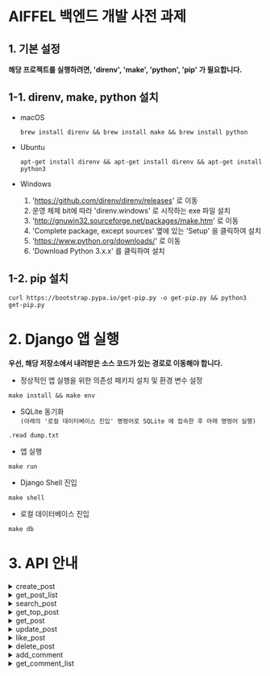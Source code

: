 # AIFFEL 백엔드 개발 사전 과제

## 1. 기본 설정

**해당 프로젝트를 실행하려면, 'direnv', 'make', 'python', 'pip' 가 필요합니다.**

## 1-1. direnv, make, python 설치

- macOS
    ```
    brew install direnv && brew install make && brew install python
    ```

- Ubuntu
    ```
    apt-get install direnv && apt-get install direnv && apt-get install python3
    ```

- Windows
    1. 'https://github.com/direnv/direnv/releases' 로 이동
    2. 운영 체제 bit에 따라 'direnv.windows' 로 시작하는 exe 파일 설치
    3. 'http://gnuwin32.sourceforge.net/packages/make.htm' 로 이동
    4. 'Complete package, except sources' 옆에 있는 'Setup' 을 클릭하여 설치
    5. 'https://www.python.org/downloads/' 로 이동
    6. 'Download Python 3.x.x' 를 클릭하여 설치

## 1-2. pip 설치

```
curl https://bootstrap.pypa.io/get-pip.py -o get-pip.py && python3 get-pip.py
```

# 2. Django 앱 실행

**우선, 해당 저장소에서 내려받은 소스 코드가 있는 경로로 이동해야 합니다.**

- 정상적인 앱 실행을 위한 의존성 패키지 설치 및 환경 변수 설정

```
make install && make env
```

- SQLite 동기화  
  `(아래의 '로컬 데이터베이스 진입' 명령어로 SQLite 에 접속한 후 아래 명령어 실행)`

```
.read dump.txt
```

- 앱 실행

```
make run
```

- Django Shell 진입

```
make shell
```

- 로컬 데이터베이스 진입

```
make db
```

# 3. API 안내

<details><summary>create_post</summary>

```
질문(게시글) 생성 요청을 받아, 처리하는 엔드포인트입니다.
```

- URL(endpoint)

```
/service/post/create/
```

- Method

```
POST
```

- URL Params

```
None
```

- Request Header

```
Authorization: <token from signin response>
```

- Sample Call

```
curl  -XGET "http://localhost:8000/service/post/create/" \
      -X "POST" \
      -H "Authorization: eyJ0eXAiOiJKV1QiLCJhbGciOiJIUzI1NiJ9.eyJ1c2VyX2lkIjoxfQ.7LCrddETrRL6H7JcXYigQORpm5559EJOmPknKwrILF4" \
      -d "{ \
          \"title\" : \"curl 요청으로 생성된 게시글입니다.\", \
          \"content\" : \"curl 요청으로 생성된 게시글의 본문 내용입니다.\" \
      }"
```

- Success Response

```
code = 201
body = {"message": "successfully created post."}
```

- Error Response

```
> case 1

code = 400
body = {"message": "this method is not allowed."}

> case 2

code = 401
body = {"message": "token is not valid."}

> case 3

code = 400
body = {"message": "there is problem with the request body."}

> case 4

code = 400
body = {"message": "'title' is not provided."}

> case 5

code = 400
body = {"message": "'content' is not provided."}
```

</details>

<details><summary>get_post_list</summary>

```
질문(게시글) 목록 확인 요청을 받아, 처리하는 엔드포인트입니다.
```

- URL(endpoint)

```
/service/posts/
```

- Method

```
GET
```

- URL Params

```
None
```

- Request Header

```
None
```

- Sample Call

```
echo "$(curl -XGET "http://localhost:8000/service/posts/")"
```

- Success Response

```
code = 200
body = {
  "posts": [
    {
      "id": <게시글 pk>,
      "title": <게시글 제목>,
      "created_at": <게시글 작성일>,
      "author_id": <작성자 pk>,
      "author_nickname": <작성자 닉네임>,
      "likes": <좋아요 수>,
      "comments": <댓글 수>
    },
    ...
  ]
}
```

- Error Response

```
> case 1

code = 400
body = {"message": "this method is not allowed."}
```

</details>

<details><summary>search_post</summary>

```
질문(게시글) 검색 요청을 받아, 처리하는 엔드포인트입니다.
```

- URL(endpoint)

```
/service/post/search/
```

- Method

```
POST
```

- URL Params

```
None
```

- Request Header

```
None
```

- Sample Call

```
echo "$(curl  -XGET "http://localhost:8000/service/post/search/" \
      -X "POST" \
      -d "{ \
          \"type\" : \"title\", \
          \"keyword\" : \"curl 요청\" \
      }"
)"
```

- Success Response

```
code = 200
body = {
  "posts": [
    {
      "id": <게시글 pk>,
      "title": <게시글 제목>,
      "created_at": <게시글 작성일>,
      "author_id": <작성자 pk>,
      "author_nickname": <작성자 닉네임>,
      "likes": <좋아요 수>,
      "comments": <댓글 수>
    },
    ...
  ]
}
```

- Error Response

```
> case 1

code = 400
body = {"message": "this method is not allowed."}

> case 2

code = 400
body = {"message": "there is problem with the request body."}

> case 3

code = 400
body = {"message": "'type' is not provided."}

> case 4

code = 400
body = {"message": "'keyword' is not provided."}

> case 5

code = 400
body = {"message": "this search type is not supported."}
```

</details>

<details><summary>get_top_post</summary>

```
이번 달(조회 시점 기준) 의 최고 인기 질문(게시글) 에 대한 요청을 받아, 처리하는 엔드포인트입니다.
```

- URL(endpoint)

```
/service/post/top/
```

- Method

```
GET
```

- URL Params

```
None
```

- Request Header

```
None
```

- Sample Call

```
echo "$(curl  -XGET "http://localhost:8000/service/post/top/")"
```

- Success Response

```
code = 200
body = {
  "post": {
    "id": <게시글 pk>,
    "title": <게시글 제목>,
    "created_at": <게시글 작성일>,
    "updated_at": <게시글 수정일>,
    "author_id": <작성자 pk>,
    "author_nickname": <작성자 닉네임>,
    "likes": <좋아요 수>,
    "comments": <댓글 수>,
    "month": <집계 기준 달>
  }
}
```

- Error Response

```
> case 1

code = 400
body = {"message": "this method is not allowed."}
```

</details>


<details><summary>get_post</summary>

```
질문(게시글) 확인 요청을 받아, 처리하는 엔드포인트입니다.
```

- URL(endpoint)

```
/service/post/:post_id
```

- Method

```
GET
```

- URL Params

```
> required

post_id=[integer]
```

- Request Header

```
None
```

- Sample Call

```
echo "$(curl -XGET "http://localhost:8000/service/post/1")"
```

- Success Response

```
code = 200
body = {
  "post": {
    "id": <게시글 pk>,
    "title": <게시글 제목>,
    "content": <게시글 내용>,
    "created_at": <게시글 작성일>,
    "updated_at": <게시글 수정일>,
    "author_id": <작성자 pk>,
    "author_nickname": <작성자 닉네임>,
    "likes": <좋아요 수>
  }
}
```

- Error Response

```
> case 1

code = 400
body = {"message": "this method is not allowed."}

> case 2

code = 404
body = {"message": "post does not exist."}
```

</details>

<details><summary>update_post</summary>

```
질문(게시글) 수정 요청을 받아, 처리하는 엔드포인트입니다.
```

- URL(endpoint)

```
/service/post/update/
```

- Method

```
POST
```

- URL Params

```
None
```

- Request Header

```
Authorization: <token from signin response>
```

- Sample Call

```
curl  -XGET "http://localhost:8000/service/post/update/" \
      -X "POST" \
      -H "Authorization: eyJ0eXAiOiJKV1QiLCJhbGciOiJIUzI1NiJ9.eyJ1c2VyX2lkIjoxfQ.7LCrddETrRL6H7JcXYigQORpm5559EJOmPknKwrILF4" \
      -d "{ \
          \"id\" : 7, \
          \"title\" : \"curl 요청으로 수정된 게시글입니다.\", \
          \"content\" : \"curl 요청으로 수정된 게시글의 본문 내용입니다.\" \
      }"
```

- Success Response

```
code = 200
body = {"message": "successfully updated post."}
```

- Error Response

```
> case 1

code = 400
body = {"message": "this method is not allowed."}

> case 2

code = 401
body = {"message": "token is not valid."}

> case 3

code = 400
body = {"message": "there is problem with the request body."}

> case 4

code = 400
body = {"message": "'id' is not provided."}

> case 5

code = 400
body = {"message": "'title' is not provided."}

> case 6

code = 400
body = {"message": "'content' is not provided."}

> case 7

code = 403
body = {"message": "this user can not update this post."}
```

</details>

<details><summary>like_post</summary>

```
질문(게시글) 에 대한 좋아요 표시 요청을 받아, 처리하는 엔드포인트입니다.
```

- URL(endpoint)

```
/service/post/like/:post_id
```

- Method

```
PUT
```

- URL Params

```
> required

post_id=[integer]
```

- Request Header

```
Authorization: <token from signin response>
```

- Sample Call

```
curl  -XGET "http://localhost:8000/service/post/like/1" \
      -X "PUT" \
      -H "Authorization: eyJ0eXAiOiJKV1QiLCJhbGciOiJIUzI1NiJ9.eyJ1c2VyX2lkIjoxfQ.7LCrddETrRL6H7JcXYigQORpm5559EJOmPknKwrILF4"
```

- Success Response

```
code = 200
body = {"message": "liked the post."} or {"message": "unliked the post."}
```

- Error Response

```
> case 1

code = 400
body = {"message": "this method is not allowed."}

> case 2

code = 401
body = {"message": "token is not valid."}

> case 3

code = 404
body = {"message": "post does not exist."}
```

</details>

<details><summary>delete_post</summary>

```
질문(게시글) 삭제 요청을 받아, 처리하는 엔드포인트입니다.
```

- URL(endpoint)

```
/service/post/delete/:post_id
```

- Method

```
DELETE
```

- URL Params

```
> required

post_id=[integer]
```

- Request Header

```
Authorization: <token from signin response>
```

- Sample Call

```
curl  -XGET "http://localhost:8000/service/post/delete/7" \
      -X "DELETE" \
      -H "Authorization: eyJ0eXAiOiJKV1QiLCJhbGciOiJIUzI1NiJ9.eyJ1c2VyX2lkIjoxfQ.7LCrddETrRL6H7JcXYigQORpm5559EJOmPknKwrILF4"
```

- Success Response

```
code = 200
body = {"message": "successfully deleted post."}
```

- Error Response

```
> case 1

code = 400
body = {"message": "this method is not allowed."}

> case 2

code = 401
body = {"message": "token is not valid."}

> case 3

code = 400
body = {"message": "this user can not delete this post."}
```

</details>

<details><summary>add_comment</summary>

```
질문(게시글) 에 대한 댓글 생성 요청을 받아, 처리하는 엔드포인트입니다.
```

- URL(endpoint)

```
/service/comment/add/
```

- Method

```
POST
```

- URL Params

```
None
```

- Request Header

```
Authorization: <token from signin response>
```

- Sample Call

```
curl  -XGET "http://localhost:8000/service/comment/add/" \
      -X "POST" \
      -H "Authorization: eyJ0eXAiOiJKV1QiLCJhbGciOiJIUzI1NiJ9.eyJ1c2VyX2lkIjoxfQ.7LCrddETrRL6H7JcXYigQORpm5559EJOmPknKwrILF4" \
      -d "{ \
          \"post_id\" : 2, \
          \"content\" : \"curl 요청으로 생성된 댓글 내용입니다.\" \
      }"
```

- Success Response

```
code = 200
body = {"message": "successfully added comment."}
```

- Error Response

```
> case 1

code = 400
body = {"message": "this method is not allowed."}

> case 2

code = 401
body = {"message": "token is not valid."}

> case 3

code = 400
body = {"message": "there is problem with the request body."}

> case 4

code = 400
body = {"message": "'post_id' is not provided."}

> case 5

code = 400
body = {"message": "'content' is not provided."}

> case 6

code = 404
body = {"message": "post does not exist."}
```

</details>

<details><summary>get_comment_list</summary>

```
질문(게시글) 에 대한 댓글 목록 확인 요청을 받아, 처리하는 엔드포인트입니다.
```

- URL(endpoint)

```
/service/comments/:post_id
```

- Method

```
GET
```

- URL Params

```
> required

post_id=[integer]
```

- Request Header

```
None
```

- Sample Call

```
echo "$(curl  -XGET "http://localhost:8000/service/comments/1")"
```

- Success Response

```
code = 200
body = {
  "comments": [
    {
      "id": <댓글 pk>,
      "content": <댓글 내용>,
      "created_at": <댓글 작성일>,
      "updated_at": <댓글 수정일>,
      "author_id": <작성자 pk>,
      "author_nickname": <작성자 닉네임>,
      "likes": <좋아요 수>,
    },
    ...
  ]
}
```

- Error Response

```
> case 1

code = 400
body = {"message": "this method is not allowed."}
```

</details>
